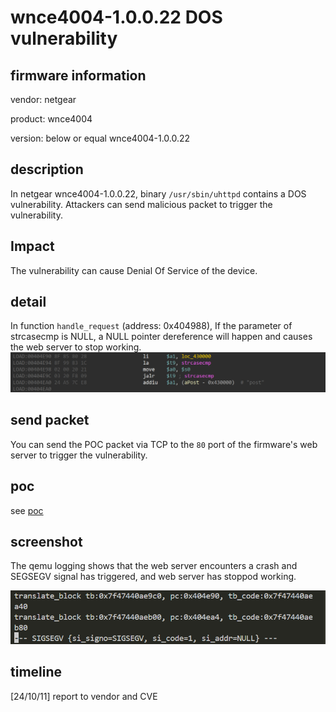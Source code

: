 # wnce4004-1.0.0.22 DOS vulnerability
## firmware information
vendor: netgear

product: wnce4004

version: below or equal wnce4004-1.0.0.22

## description
In netgear wnce4004-1.0.0.22, binary `/usr/sbin/uhttpd` contains a DOS vulnerability. Attackers can send malicious packet to trigger the vulnerability.

## Impact
The vulnerability can cause Denial Of Service of the device.

## detail
In function `handle_request` (address: 0x404988), If the parameter of strcasecmp is NULL, a NULL pointer dereference will happen and causes the web server to stop working.
![strcasecmp](image.png)

## send packet
You can send the POC packet via TCP to the `80` port of the firmware's web server to trigger the vulnerability.

## poc
see [poc](./poc)

## screenshot
The qemu logging shows that the web server encounters a crash and SEGSEGV signal has triggered, and web server has stoppod working.

![crash](image-1.png)

## timeline
[24/10/11] report to vendor and CVE
